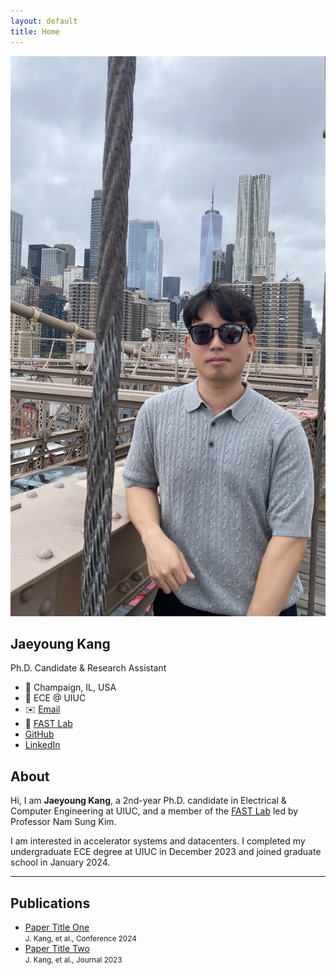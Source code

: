 ```yaml
---
layout: default
title: Home
---
```


<!-- Font Awesome for icons -->
<link
  rel="stylesheet"
  href="https://cdnjs.cloudflare.com/ajax/libs/font-awesome/6.4.2/css/all.min.css"
  crossorigin="anonymous"
  referrerpolicy="no-referrer"
/>
<!-- Your custom CSS -->
<link rel="stylesheet" href="assets/css/style.css">

<div class="profile-container">

  <!-- LEFT COLUMN -->
  <div class="profile-sidebar">
    <img src="assets/img/profile_pic.jpg" alt="Jaeyoung Kang">
    <h2>Jaeyoung Kang</h2>
    <p>Ph.D. Candidate & Research Assistant</p>
    <ul>
        <li>
            <span class="icon">📍</span>
            <span class="label">Champaign, IL, USA</span>
        </li>
        <li>
            <span class="icon">🏫</span>
            <span class="label">ECE @ UIUC</span>
        </li>
        <li>
            <span class="icon">✉️</span>
            <span class="label"><a href="mailto:jaeyoung@illinois.edu">Email</a></span>
        </li>
        <li>
            <span class="icon">🔗</span>
            <span class="label"><a href="https://fast.ece.illinois.edu/">FAST Lab</a></span>
        </li>
        <li>
            <span class="icon"><i class="fab fa-github"></i></span>
            <span class="label"><a href="https://github.com/Jae0504" target="_blank">GitHub</a></span>
        </li>
        <li>
            <span class="icon"><i class="fab fa-linkedin"></i></span>
            <span class="label"><a href="https://www.linkedin.com/in/jaeyoung-kang-653aa8250/" target="_blank">LinkedIn</a></span>
        </li>
    </ul>
  </div>

  <!-- RIGHT COLUMN -->
  <div class="profile-main">
    <h2>About</h2>
    <p>Hi, I am <strong>Jaeyoung Kang</strong>, a 2nd-year Ph.D. candidate in Electrical & Computer Engineering at UIUC, and a member of the <a href="https://fast.ece.illinois.edu/">FAST Lab</a> led by Professor Nam Sung Kim.</p>
    <p>I am interested in accelerator systems and datacenters. I completed my undergraduate ECE degree at UIUC in December 2023 and joined graduate school in January 2024.</p>
    <hr class="divider"/>
    <h2>Publications</h2>
    <ul class="pub-list">
        <li><a href="…">Paper Title One</a><br/>
            <small>J. Kang, et al., Conference 2024</small>
        </li>
        <li><a href="…">Paper Title Two</a><br/>
            <small>J. Kang, et al., Journal 2023</small>
        </li>
    </ul>
  </div>
</div>

